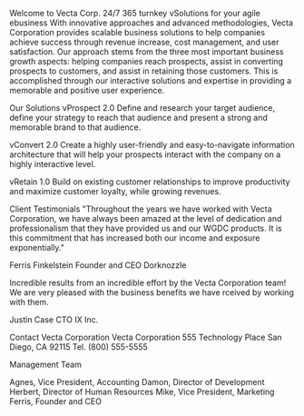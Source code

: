  Welcome to Vecta Corp.
24/7 365 turnkey vSolutions for your agile ebusiness
With innovative approaches and advanced methodologies, Vecta Corporation provides scalable business solutions to help companies achieve success through revenue increase, cost management, and user satisfaction. Our approach stems from the three most important business growth aspects: helping companies reach prospects, assist in converting prospects to customers, and assist in retaining those customers. This is accomplished through our interactive solutions and expertise in providing a memorable and positive user experience.

Our Solutions
vProspect 2.0 Define and research your target audience, define your strategy to reach that audience and present a strong and memorable brand to that audience.

vConvert 2.0 Create a highly user-friendly and easy-to-navigate information architecture that will help your prospects interact with the company on a highly interactive level.

vRetain 1.0 Build on existing customer relationships to improve productivity and maximize customer loyalty, while growing revenues.

Client Testimonials
"Throughout the years we have worked with Vecta Corporation, we have always been amazed at the level of dedication and professionalism that they have provided us and our WGDC products. It is this commitment that has increased both our income and exposure exponentially."

Ferris Finkelstein
Founder and CEO
Dorknozzle

Incredible results from an incredible effort by the Vecta Corporation team! We are very pleased with the business benefits we have rceived by working with them.

Justin Case
CTO
IX Inc.

Contact Vecta Corporation
Vecta Corporation
555 Technology Place
San Diego, CA 92115
Tel. (800) 555-5555

Management Team

Agnes, Vice President, Accounting
Damon, Director of Development
Herbert, Director of Human Resources
Mike, Vice President, Marketing
Ferris, Founder and CEO
